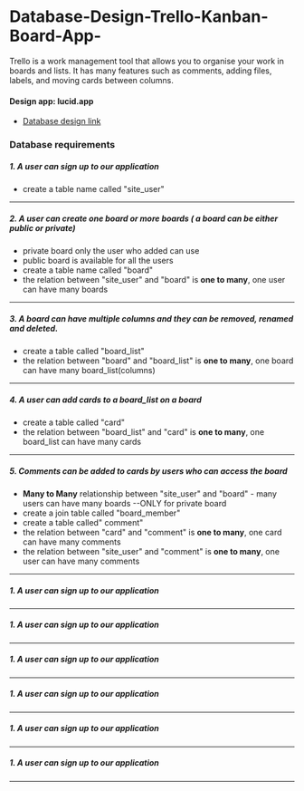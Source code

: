 # Database-Design-Trello-Kanban-Board-App-
Trello is a work management tool that allows you to organise your work in boards and lists. It has many features such as comments, adding files, labels, and moving cards between columns.

#### Design app: **lucid.app**
- [Database design link]((https://lucid.app/lucidchart/63b4da6d-1315-4f2a-8085-49d7ce76c221/edit?beaconFlowId=2ACA09CD33B64859&page=0_0&invitationId=inv_d2070272-2755-43b8-b6db-05b659ff1329#))

### Database requirements
##### 1. A user can sign up to our application 
- create a table name called "site_user"
---

##### 2. A user can create one board or more boards ( a board can be either public or private)
- private board only the user who added can use
- public board is available for all the users
- create a table name called "board"
- the relation between "site_user" and "board" is **one to many**, one user can have many boards
---


##### 3. A board can have multiple columns and they can be removed, renamed and deleted.
- create a table called "board_list"
- the relation between "board" and "board_list" is **one to many**, one board can have many board_list(columns)
---


##### 4. A user can add cards to a board_list on a board 
- create a table called "card"
- the relation between "board_list" and "card" is **one to many**, one board_list can have many cards
---


##### 5. Comments can be added to cards by users who can access the board
- **Many to Many** relationship between "site_user" and "board" - many users can have many boards --ONLY for private board
- create a join table called "board_member"
- create a table called" comment"
- the relation between "card" and "comment" is **one to many**, one card can have many comments
- the relation between "site_user" and "comment" is **one to many**, one user can have many comments

---

##### 1. A user can sign up to our application 
---


##### 1. A user can sign up to our application 
---


##### 1. A user can sign up to our application 
---
##### 1. A user can sign up to our application 
---


##### 1. A user can sign up to our application 
---


##### 1. A user can sign up to our application 
---

